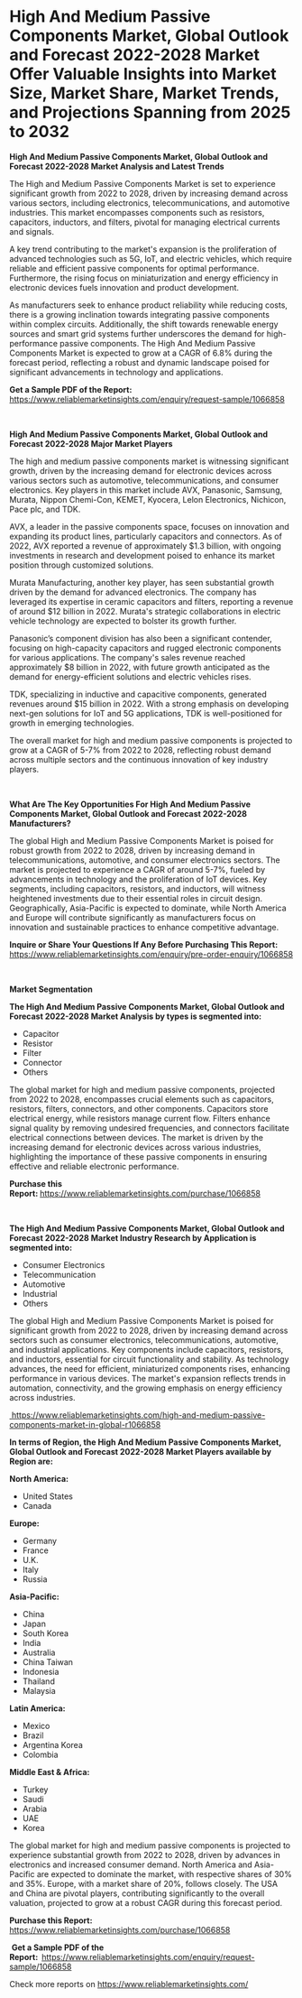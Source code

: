 <p><h1>High And Medium Passive Components Market, Global Outlook and Forecast 2022-2028 Market Offer Valuable Insights into Market Size, Market Share, Market Trends, and Projections Spanning from 2025 to 2032</h1></p><p><strong>High And Medium Passive Components Market, Global Outlook and Forecast 2022-2028 Market Analysis and Latest Trends</strong></p>
<p><p>The High and Medium Passive Components Market is set to experience significant growth from 2022 to 2028, driven by increasing demand across various sectors, including electronics, telecommunications, and automotive industries. This market encompasses components such as resistors, capacitors, inductors, and filters, pivotal for managing electrical currents and signals. </p><p>A key trend contributing to the market's expansion is the proliferation of advanced technologies such as 5G, IoT, and electric vehicles, which require reliable and efficient passive components for optimal performance. Furthermore, the rising focus on miniaturization and energy efficiency in electronic devices fuels innovation and product development. </p><p>As manufacturers seek to enhance product reliability while reducing costs, there is a growing inclination towards integrating passive components within complex circuits. Additionally, the shift towards renewable energy sources and smart grid systems further underscores the demand for high-performance passive components. The High And Medium Passive Components Market is expected to grow at a CAGR of 6.8% during the forecast period, reflecting a robust and dynamic landscape poised for significant advancements in technology and applications.</p></p>
<p><strong>Get a Sample PDF of the Report:&nbsp;</strong> <a href="https://www.reliablemarketinsights.com/enquiry/request-sample/1066858?utm_campaign=3005&utm_medium=2&utm_source=Github&utm_content=ia&utm_term=21032025&utm_id=high-and-medium-passive-components-market-global-outlook-and-forecast-2022-2028">https://www.reliablemarketinsights.com/enquiry/request-sample/1066858</a></p>
<p>&nbsp;</p>
<p><strong>High And Medium Passive Components Market, Global Outlook and Forecast 2022-2028 Major Market Players</strong></p>
<p><p>The high and medium passive components market is witnessing significant growth, driven by the increasing demand for electronic devices across various sectors such as automotive, telecommunications, and consumer electronics. Key players in this market include AVX, Panasonic, Samsung, Murata, Nippon Chemi-Con, KEMET, Kyocera, Lelon Electronics, Nichicon, Pace plc, and TDK. </p><p>AVX, a leader in the passive components space, focuses on innovation and expanding its product lines, particularly capacitors and connectors. As of 2022, AVX reported a revenue of approximately $1.3 billion, with ongoing investments in research and development poised to enhance its market position through customized solutions.</p><p>Murata Manufacturing, another key player, has seen substantial growth driven by the demand for advanced electronics. The company has leveraged its expertise in ceramic capacitors and filters, reporting a revenue of around $12 billion in 2022. Murata's strategic collaborations in electric vehicle technology are expected to bolster its growth further.</p><p>Panasonic’s component division has also been a significant contender, focusing on high-capacity capacitors and rugged electronic components for various applications. The company's sales revenue reached approximately $8 billion in 2022, with future growth anticipated as the demand for energy-efficient solutions and electric vehicles rises.</p><p>TDK, specializing in inductive and capacitive components, generated revenues around $15 billion in 2022. With a strong emphasis on developing next-gen solutions for IoT and 5G applications, TDK is well-positioned for growth in emerging technologies.</p><p>The overall market for high and medium passive components is projected to grow at a CAGR of 5-7% from 2022 to 2028, reflecting robust demand across multiple sectors and the continuous innovation of key industry players.</p></p>
<p>&nbsp;</p>
<p><strong>What Are The Key Opportunities For High And Medium Passive Components Market, Global Outlook and Forecast 2022-2028 Manufacturers?</strong></p>
<p><p>The global High and Medium Passive Components Market is poised for robust growth from 2022 to 2028, driven by increasing demand in telecommunications, automotive, and consumer electronics sectors. The market is projected to experience a CAGR of around 5-7%, fueled by advancements in technology and the proliferation of IoT devices. Key segments, including capacitors, resistors, and inductors, will witness heightened investments due to their essential roles in circuit design. Geographically, Asia-Pacific is expected to dominate, while North America and Europe will contribute significantly as manufacturers focus on innovation and sustainable practices to enhance competitive advantage.</p></p>
<p><strong>Inquire or Share Your Questions If Any Before Purchasing This Report:</strong> <a href="https://www.reliablemarketinsights.com/enquiry/pre-order-enquiry/1066858?utm_campaign=3005&utm_medium=2&utm_source=Github&utm_content=ia&utm_term=21032025&utm_id=high-and-medium-passive-components-market-global-outlook-and-forecast-2022-2028">https://www.reliablemarketinsights.com/enquiry/pre-order-enquiry/1066858</a></p>
<p>&nbsp;</p>
<p><strong>Market Segmentation</strong></p>
<p><strong>The High And Medium Passive Components Market, Global Outlook and Forecast 2022-2028 Market Analysis by types is segmented into:</strong></p>
<p><ul><li>Capacitor</li><li>Resistor</li><li>Filter</li><li>Connector</li><li>Others</li></ul></p>
<p><p>The global market for high and medium passive components, projected from 2022 to 2028, encompasses crucial elements such as capacitors, resistors, filters, connectors, and other components. Capacitors store electrical energy, while resistors manage current flow. Filters enhance signal quality by removing undesired frequencies, and connectors facilitate electrical connections between devices. The market is driven by the increasing demand for electronic devices across various industries, highlighting the importance of these passive components in ensuring effective and reliable electronic performance.</p></p>
<p><strong>Purchase this Report:&nbsp;</strong><a href="https://www.reliablemarketinsights.com/purchase/1066858?utm_campaign=3005&utm_medium=2&utm_source=Github&utm_content=ia&utm_term=21032025&utm_id=high-and-medium-passive-components-market-global-outlook-and-forecast-2022-2028">https://www.reliablemarketinsights.com/purchase/1066858</a></p>
<p>&nbsp;</p>
<p><strong>The High And Medium Passive Components Market, Global Outlook and Forecast 2022-2028 Market Industry Research by Application is segmented into:</strong></p>
<p><ul><li>Consumer Electronics</li><li>Telecommunication</li><li>Automotive</li><li>Industrial</li><li>Others</li></ul></p>
<p><p>The global High and Medium Passive Components Market is poised for significant growth from 2022 to 2028, driven by increasing demand across sectors such as consumer electronics, telecommunications, automotive, and industrial applications. Key components include capacitors, resistors, and inductors, essential for circuit functionality and stability. As technology advances, the need for efficient, miniaturized components rises, enhancing performance in various devices. The market's expansion reflects trends in automation, connectivity, and the growing emphasis on energy efficiency across industries.</p></p>
<p><a href="https://www.reliablemarketinsights.com/high-and-medium-passive-components-market-in-global-r1066858?utm_campaign=3005&utm_medium=2&utm_source=Github&utm_content=ia&utm_term=21032025&utm_id=high-and-medium-passive-components-market-global-outlook-and-forecast-2022-2028">&nbsp;https://www.reliablemarketinsights.com/high-and-medium-passive-components-market-in-global-r1066858</a></p>
<p><strong>In terms of Region, the High And Medium Passive Components Market, Global Outlook and Forecast 2022-2028 Market Players available by Region are:</strong></p>
<p>
    <p> <strong> North America: </strong>
        <ul>
            <li>United States</li>
            <li>Canada</li>
        </ul>
        </p> 
    <p> <strong> Europe: </strong>
        <ul>
            <li>Germany</li>
            <li>France</li>
            <li>U.K.</li>
            <li>Italy</li>
            <li>Russia</li>
        </ul>
        </p> 
    <p> <strong> Asia-Pacific: </strong>
        <ul>
            <li>China</li>
            <li>Japan</li>
            <li>South Korea</li>
            <li>India</li>
            <li>Australia</li>
            <li>China Taiwan</li>
            <li>Indonesia</li>
            <li>Thailand</li>
            <li>Malaysia</li>
        </ul>
        </p> 
    <p> <strong> Latin America: </strong>
        <ul>
            <li>Mexico</li>
            <li>Brazil</li>
            <li>Argentina Korea</li>
            <li>Colombia</li>
        </ul>
        </p> 
    <p> <strong> Middle East & Africa: </strong>
        <ul>
            <li>Turkey</li>
            <li>Saudi</li>
            <li>Arabia</li>
            <li>UAE</li>
            <li>Korea</li>
        </ul>
    </p>
    </p>
<p><p>The global market for high and medium passive components is projected to experience substantial growth from 2022 to 2028, driven by advances in electronics and increased consumer demand. North America and Asia-Pacific are expected to dominate the market, with respective shares of 30% and 35%. Europe, with a market share of 20%, follows closely. The USA and China are pivotal players, contributing significantly to the overall valuation, projected to grow at a robust CAGR during this forecast period.</p></p>
<p><strong>Purchase this Report: </strong><a href="https://www.reliablemarketinsights.com/purchase/1066858?utm_campaign=3005&utm_medium=2&utm_source=Github&utm_content=ia&utm_term=21032025&utm_id=high-and-medium-passive-components-market-global-outlook-and-forecast-2022-2028">https://www.reliablemarketinsights.com/purchase/1066858</a></p>
<p>&nbsp;<strong>Get a Sample PDF of the Report:&nbsp;&nbsp;</strong><a href="https://www.reliablemarketinsights.com/enquiry/request-sample/1066858?utm_campaign=3005&utm_medium=2&utm_source=Github&utm_content=ia&utm_term=21032025&utm_id=high-and-medium-passive-components-market-global-outlook-and-forecast-2022-2028">https://www.reliablemarketinsights.com/enquiry/request-sample/1066858</a></p>
<p><strong></strong></p>
<p>Check more reports on <a href="https://www.reliablemarketinsights.com/?utm_campaign=3005&utm_medium=2&utm_source=Github&utm_content=ia&utm_term=21032025&utm_id=high-and-medium-passive-components-market-global-outlook-and-forecast-2022-2028">https://www.reliablemarketinsights.com/</a></p>